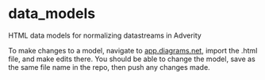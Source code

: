 # data_models
HTML data models for normalizing datastreams in Adverity

To make changes to a model, navigate to [app.diagrams.net](https://app.diagrams.net/), import the .html file, and make edits there. You should be able to change the model, save as the same file name in the repo, then push any changes made.
